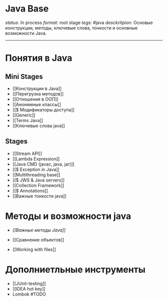 # Java Base
*status:* In process
*format:* root stage
*tegs:* #java 
*desckritpion:* Основые конструкции, методы, ключевые слова, тонкости и основные возможности Java.

---
# Понятия в Java

## Mini Stages
- [[Конструкции в Java]]
- [[Перегрузка методов]]
- [[Отношения в ООП]]
- [[Анонимные классы]]
- [[$ Модификаторы доступа]]
- [[Generic]]
- [[Terms Java]]
- [[Ключевые слова java]]

## Stages
- [[Stream API]]
- [[Lambda Expression]]
- [[Java CMD (javac, java, jar)]]
- [[$ Exception in Java]]
- [[Multithreading base]]
- [[$ JWS & Java servers]]
- [[Collection Framework]]
- [[$ Annotations]]
- [[Важные тонкости java]]

# Методы и возможности java
- *[[Важные методы Java]]*

- [[Сравнение объектов]]
- [[Working with files]]

# Дополниетльные инструменты
- [[JUnit-testing]]
- [[IDEA hot key]]
- Lombok #TODO 



